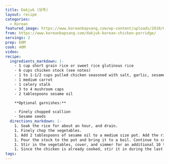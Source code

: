 ```yaml
---
title: Dakjuk (닭죽)
layout: recipe
categories:
  - Korean
featured_image: https://www.koreanbapsang.com/wp-content/uploads/2010/03/DSC_0076-e1544936145139.jpg
from: https://www.koreanbapsang.com/dakjuk-korean-chicken-porridge/
servings: 2
prep: 60M
cook: 40M
video:
recipe:
  ingredients_markdown: |-
    - 1 cup short grain rice or sweet rice glutinous rice
    - 6 cups chicken stock (see notes)
    - 1 to 1-1/2 cups pulled chicken seasoned with salt, garlic, sesame oil, pepper
    - 1 medium carrot
    - 1 celery stalk
    - 3 to 4 mushroom caps
    - 2 tablespoons sesame oil

    **Optional garnishes:**

    - Finely chopped scallion
    - Sesame seeds
  directions_markdown: |-
    1. Soak the rice for about an hour, and drain.
    1. Finely chop the vegetables.
    1. Add 2 tablespoons of sesame oil to a medium size pot. Add the rice and stir-fry for a few minutes over medium heat, until the rice turns translucent.
    1. Pour the stock to the pot and bring it to a boil. Continue to cook, stirring occasionally for about 20 to 25 minutes, or until the rice is cooked and softened. Start with medium low heat, but reduce to lower heat when the stock is visibly reduced. Stir occasionally (more frequently as the stock is reduced) so the rice doesn't stick to the bottom of the pot.
    1. Stir in the vegetables, cover, and simmer for an additional 10 to 15 minutes until the vegetables are soft. You can also adjust the consistency of the porridge to your taste by adding more stock or water.
    1. Since the chicken is already cooked, stir it in during the last few minutes of simmering, leaving some to use as a garnish, if desired. You can add salt and pepper at the end or serve on the side. Serve hot with the optional garnish on top.
tags:
---
```

